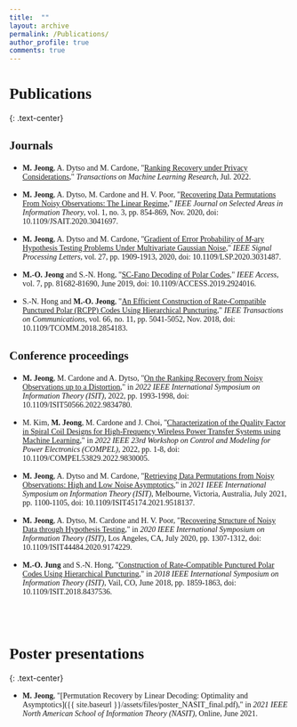 ```yaml
---
title:  ""
layout: archive
permalink: /Publications/
author_profile: true
comments: true
---
```




# <span style="font-family:rockwell; ">Publications </span>
{: .text-center}
## <span style="font-family:rockwell; ">Journals </span>

- <span style="font-family:times new roman; "> **M. Jeong**, A. Dytso and M. Cardone, "[Ranking Recovery under Privacy Considerations](https://openreview.net/pdf?id=2EOVIvRXlv)," *Transactions on Machine Learning Research*, Jul. 2022. </span>

- <span style="font-family:times new roman; "> **M. Jeong**, A. Dytso, M. Cardone and H. V. Poor, "[Recovering Data Permutations From Noisy Observations: The Linear Regime](https://ieeexplore.ieee.org/document/9279328)," *IEEE Journal on Selected Areas in Information Theory*, vol. 1, no. 3, pp. 854-869, Nov. 2020, doi: 10.1109/JSAIT.2020.3041697.</span>

- <span style="font-family:times new roman; "> **M. Jeong**, A. Dytso and M. Cardone, "[Gradient of Error Probability of $M$-ary Hypothesis Testing Problems Under Multivariate Gaussian Noise](https://ieeexplore.ieee.org/document/9226081)," *IEEE Signal Processing Letters*, vol. 27, pp. 1909-1913, 2020, doi: 10.1109/LSP.2020.3031487.</span>

- <span style="font-family:times new roman; "> **M.-O. Jeong** and S.-N. Hong, "[SC-Fano Decoding of Polar Codes](https://ieeexplore.ieee.org/abstract/document/8742591)," *IEEE Access*, vol. 7, pp. 81682-81690, June 2019, doi: 10.1109/ACCESS.2019.2924016.</span>

- <span style="font-family:times new roman; "> S.-N. Hong and **M.-O. Jeong**, "[An Efficient Construction of Rate-Compatible Punctured Polar (RCPP) Codes Using Hierarchical Puncturing](https://ieeexplore.ieee.org/document/8408487)," *IEEE Transactions on Communications*, vol. 66, no. 11, pp. 5041-5052, Nov. 2018, doi: 10.1109/TCOMM.2018.2854183.</span>



## <span style="font-family:rockwell; ">Conference proceedings</span>

- <span style="font-family:times new roman; "> **M. Jeong**, M. Cardone and A. Dytso, "[On the Ranking Recovery from Noisy Observations up to a Distortion](https://ieeexplore.ieee.org/document/9834780)," in *2022 IEEE International Symposium on Information Theory (ISIT)*, 2022, pp. 1993-1998, doi: 10.1109/ISIT50566.2022.9834780.</span>

- <span style="font-family:times new roman; "> M. Kim, **M. Jeong**, M. Cardone and J. Choi, "[Characterization of the Quality Factor in Spiral Coil Designs for High-Frequency Wireless Power Transfer Systems using Machine Learning](https://ieeexplore.ieee.org/document/9830005)," in *2022 IEEE 23rd Workshop on Control and Modeling for Power Electronics (COMPEL)*,  2022, pp. 1-8, doi: 10.1109/COMPEL53829.2022.9830005.

- <span style="font-family:times new roman; "> **M. Jeong**, A. Dytso and M. Cardone, "[Retrieving Data Permutations from Noisy Observations: High and Low Noise Asymptotics](https://ieeexplore.ieee.org/document/9518137)," in *2021 IEEE International Symposium on Information Theory (ISIT)*, Melbourne, Victoria, Australia, July 2021, pp. 1100-1105, doi: 10.1109/ISIT45174.2021.9518137.</span>

- <span style="font-family:times new roman; "> **M. Jeong**, A. Dytso, M. Cardone and H. V. Poor, "[Recovering Structure of Noisy Data through Hypothesis Testing](https://ieeexplore.ieee.org/document/9174229)," in *2020 IEEE International Symposium on Information Theory (ISIT)*, Los Angeles, CA, July 2020, pp. 1307-1312, doi: 10.1109/ISIT44484.2020.9174229.</span>

- <span style="font-family:times new roman; "> **M.-O. Jung** and S.-N. Hong, "[Construction of Rate-Compatible Punctured Polar Codes Using Hierarchical Puncturing](https://ieeexplore.ieee.org/document/8437536)," in *2018 IEEE International Symposium on Information Theory (ISIT)*, Vail, CO, June 2018, pp. 1859-1863, doi: 10.1109/ISIT.2018.8437536.</span>
<br />
<br />

# <span style="font-family:rockwell; ">Poster presentations </span>
{: .text-center}

- <span style="font-family:times new roman; "> **M. Jeong**, "[Permutation Recovery by Linear Decoding: Optimality and Asymptotics]({{ site.baseurl }}/assets/files/poster_NASIT_final.pdf)," in *2021 IEEE North American School of Information Theory (NASIT)*, Online, June 2021.</span>

